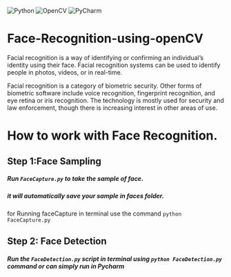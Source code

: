 ![Python](https://img.shields.io/badge/python-3670A0?style=for-the-badge&logo=python&logoColor=ffdd54)
![OpenCV](https://img.shields.io/badge/opencv-%23white.svg?style=for-the-badge&logo=opencv&logoColor=white)
![PyCharm](https://img.shields.io/badge/pycharm-143?style=for-the-badge&logo=pycharm&logoColor=black&color=black&labelColor=green)
# Face-Recognition-using-openCV

Facial recognition is a way of identifying or confirming an individual’s identity using their face. Facial recognition
systems can be used to identify people in photos, videos, or in real-time.

Facial recognition is a category of biometric security. Other forms of biometric software include voice recognition,
fingerprint recognition, and eye retina or iris recognition. The technology is mostly used for security and law
enforcement, though there is increasing interest in other areas of use.

# How to work with Face Recognition.

## Step 1:Face Sampling

##### Run `FaceCapture.py` to take the sample of face.

##### it will automatically save your sample in faces folder.

for Running faceCapture in terminal use the command
`python FaceCapture.py`

## Step 2: Face Detection

##### Run the `FaceDetection.py` script in terminal using `python FaceDetection.py` command or can simply run in Pycharm

